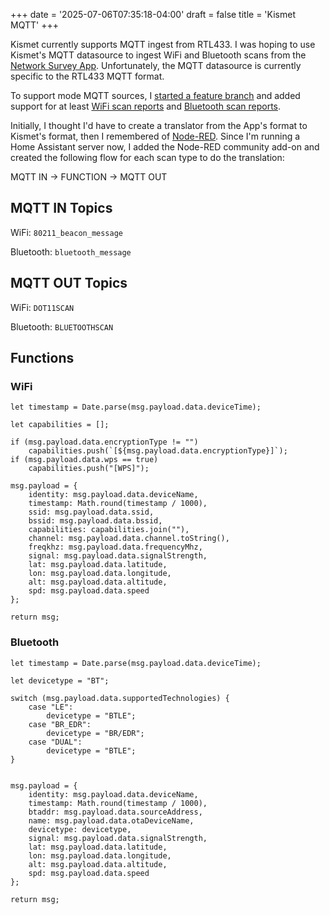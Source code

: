 +++
date = '2025-07-06T07:35:18-04:00'
draft = false
title = 'Kismet MQTT'
+++

Kismet currently supports MQTT ingest from RTL433. I was hoping to use Kismet's MQTT datasource to ingest WiFi and Bluetooth scans from the [Network Survey App](https://www.networksurvey.app/). Unfortunately, the MQTT datasource is currently specific to the RTL433 MQTT format.

To support mode MQTT sources, I [started a feature branch](https://github.com/hobobandy/kismet/tree/dev/feature/mqtt) and added support for at least [WiFi scan reports](https://www.kismetwireless.net/docs/api/wifi_scanningmode/) and [Bluetooth scan reports](https://www.kismetwireless.net/docs/api/bluetooth_scanningmode/).

Initially, I thought I'd have to create a translator from the App's format to Kismet's format, then I remembered of [Node-RED](https://nodered.org/). Since I'm running a Home Assistant server now, I added the Node-RED community add-on and created the following flow for each scan type to do the translation:

MQTT IN -> FUNCTION -> MQTT OUT

## MQTT IN Topics

WiFi: `80211_beacon_message`

Bluetooth: `bluetooth_message`

## MQTT OUT Topics

WiFi: `DOT11SCAN`

Bluetooth: `BLUETOOTHSCAN`

## Functions

### WiFi

```
let timestamp = Date.parse(msg.payload.data.deviceTime);

let capabilities = [];

if (msg.payload.data.encryptionType != "")
    capabilities.push(`[${msg.payload.data.encryptionType}]`);
if (msg.payload.data.wps == true)
    capabilities.push("[WPS]");

msg.payload = {
    identity: msg.payload.data.deviceName,
    timestamp: Math.round(timestamp / 1000),
    ssid: msg.payload.data.ssid,
    bssid: msg.payload.data.bssid,
    capabilities: capabilities.join(""),
    channel: msg.payload.data.channel.toString(),
    freqkhz: msg.payload.data.frequencyMhz,
    signal: msg.payload.data.signalStrength,
    lat: msg.payload.data.latitude,
    lon: msg.payload.data.longitude,
    alt: msg.payload.data.altitude,
    spd: msg.payload.data.speed
};

return msg;
```

### Bluetooth

```
let timestamp = Date.parse(msg.payload.data.deviceTime);

let devicetype = "BT";

switch (msg.payload.data.supportedTechnologies) {
    case "LE":
        devicetype = "BTLE";
    case "BR_EDR":
        devicetype = "BR/EDR";
    case "DUAL":
        devicetype = "BTLE";
}
    

msg.payload = {
    identity: msg.payload.data.deviceName,
    timestamp: Math.round(timestamp / 1000),
    btaddr: msg.payload.data.sourceAddress,
    name: msg.payload.data.otaDeviceName,
    devicetype: devicetype,
    signal: msg.payload.data.signalStrength,
    lat: msg.payload.data.latitude,
    lon: msg.payload.data.longitude,
    alt: msg.payload.data.altitude,
    spd: msg.payload.data.speed
};

return msg;
```